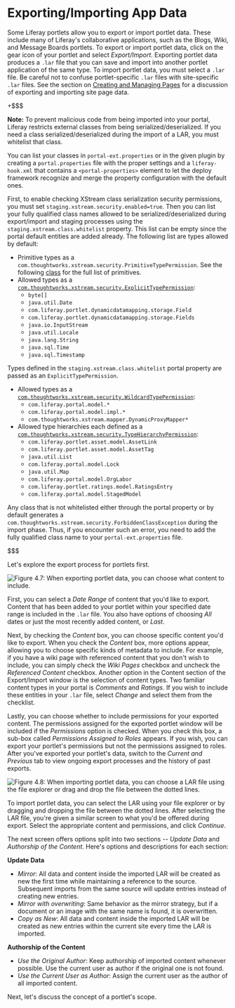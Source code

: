 # Exporting/Importing App Data

Some Liferay portlets allow you to export or import portlet data. These include
many of Liferay's collaborative applications, such as the Blogs, Wiki, and
Message Boards portlets. To export or import portlet data, click on the gear
icon of your portlet and select *Export/Import*. Exporting portlet data produces
a `.lar` file that you can save and import into another portlet application of
the same type. To import portlet data, you must select a `.lar` file. Be careful
not to confuse portlet-specific `.lar` files with site-specific `.lar` files.
See the section on [Creating and Managing Pages](discover/portal/-/knowledge_base/6-2/leveraging-liferays-multi-site-capabilities#creating-and-managing-pages) 
for a discussion of exporting and importing site page data. 

+$$$

**Note:** To prevent malicious code from being imported into your portal,
Liferay restricts external classes from being serialized/deserialized. If you
need a class serialized/deserialized during the import of a LAR, you must
whitelist that class. 

You can list your classes in `portal-ext.properties` or in the given plugin by
creating a `portal.properties` file with the proper settings and a
`liferay-hook.xml` that contains a `<portal-properties>` element to let the
deploy framework recognize and merge the property configuration with the default
ones.

First, to enable checking XStream class serialization security permissions, you
must set `staging.xstream.security.enabled=true`. Then you can list your fully
qualified class names allowed to be serialized/deserialized during export/import
and staging processes using the `staging.xstream.class.whitelist` property. This
list can be empty since the portal default entities are added already. The
following list are types allowed by default:

- Primitive types as a
`com.thoughtworks.xstream.security.PrimitiveTypePermission`. See the following
[class](https://github.com/x-stream/xstream/blob/XSTREAM_1_4_7/xstream/src/java/com/thoughtworks/xstream/core/util/Primitives.java)
for the full list of primitives.
- Allowed types as a
[`com.thoughtworks.xstream.security.ExplicitTypePermission`](https://github.com/x-stream/xstream/blob/XSTREAM_1_4_7/xstream/src/java/com/thoughtworks/xstream/security/ExplicitTypePermission.java):
    - `byte[]`
    - `java.util.Date`
    - `com.liferay.portlet.dynamicdatamapping.storage.Field`
    - `com.liferay.portlet.dynamicdatamapping.storage.Fields`
    - `java.io.InputStream`
    - `java.util.Locale`
    - `java.lang.String`
    - `java.sql.Time`
    - `java.sql.Timestamp`
 
Types defined in the `staging.xstream.class.whitelist` portal property are
passed as an `ExplicitTypePermission`.

- Allowed types as a
[`com.thoughtworks.xstream.security.WildcardTypePermission`](https://github.com/x-stream/xstream/blob/XSTREAM_1_4_7/xstream/src/java/com/thoughtworks/xstream/security/WildcardTypePermission.java):
    - `com.liferay.portal.model.*`
    - `com.liferay.portal.model.impl.*`
    - `com.thoughtworks.xstream.mapper.DynamicProxyMapper*`
- Allowed type hierarchies each defined as a
[`com.thoughtworks.xstream.security.TypeHierarchyPermission`](https://github.com/x-stream/xstream/blob/XSTREAM_1_4_7/xstream/src/java/com/thoughtworks/xstream/security/TypeHierarchyPermission.java):
    - `com.liferay.portlet.asset.model.AssetLink`
    - `com.liferay.portlet.asset.model.AssetTag`
    - `java.util.List`
    - `com.liferay.portal.model.Lock`
    - `java.util.Map`
    - `com.liferay.portal.model.OrgLabor`
    - `com.liferay.portlet.ratings.model.RatingsEntry`
    - `com.liferay.portal.model.StagedModel`

Any class that is not whitelisted either through the portal property or by
default generates a `com.thoughtworks.xstream.security.ForbiddenClassException`
during the import phase. Thus, if you encounter such an error, you need to add
the fully qualified class name to your `portal-ext.properties` file.

$$$

Let's explore the export process for portlets first.

![Figure 4.7: When exporting portlet data, you can choose what content to include.](../../images/portlet-export.png)

First, you can select a *Date Range* of content that you'd like to export.
Content that has been added to your portlet within your specified date range is
included in the `.lar` file. You also have options of choosing *All* dates or
just the most recently added content, or *Last*.

Next, by checking the *Content* box, you can choose specific content you'd like
to export. When you check the *Content* box, more options appear, allowing you
to choose specific kinds of metadata to include. For example, if you have a wiki
page with referenced content that you don't wish to include, you can simply
check the *Wiki Pages* checkbox and uncheck the *Referenced Content* checkbox.
Another option in the Content section of the Export/Import window is the
selection of content types. Two familiar content types in your portal is
*Comments* and *Ratings*. If you wish to include these entities in your `.lar`
file, select *Change* and select them from the checklist.

Lastly, you can choose whether to include permissions for your exported content.
The permissions assigned for the exported portlet window will be included if the
*Permissions* option is checked. When you check this box, a sub-box called
*Permissions Assigned to Roles* appears. If you wish, you can export your
portlet's permissions but not the permissions assigned to roles. After you've
exported your portlet's data, switch to the *Current and Previous* tab to view
ongoing export processes and the history of past exports.

![Figure 4.8: When importing portlet data, you can choose a LAR file using the file explorer or drag and drop the file between the dotted lines.](../../images/portlet-import.png)

To import portlet data, you can select the LAR using your file explorer or by
dragging and dropping the file between the dotted lines. After selecting the LAR
file, you're given a similar screen to what you'd be offered during export.
Select the appropriate content and permissions, and click *Continue*.

The next screen offers options split into two sections -- *Update Data* and
*Authorship of the Content*. Here's options and descriptions for each section:

**Update Data**

* *Mirror*: All data and content inside the imported LAR will be created as new
the first time while maintaining a reference to the source. Subsequent imports
from the same source will update entries instead of creating new entries.
* *Mirror with overwriting*: Same behavior as the mirror strategy, but if a
document or an image with the same name is found, it is overwritten.
* *Copy as New*: All data and content inside the imported LAR will be created as
new entries within the current site every time the LAR is imported.

**Authorship of the Content**

* *Use the Original Author*: Keep authorship of imported content whenever
possible. Use the current user as author if the original one is not found.
* *Use the Current User as Author*: Assign the current user as the author of all
imported content.

Next, let's discuss the concept of a portlet's scope.
